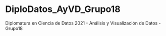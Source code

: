 # DiploDatos_AyVD_Grupo18
Diplomatura en Ciencia de Datos 2021 - Análisis y Visualización de Datos - Grupo18
